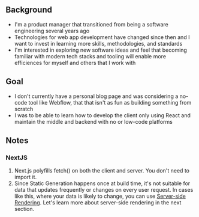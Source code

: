 ## Background
- I'm a product manager that transitioned from being a software engineering several years ago
- Technologies for web app development have changed since then and I want to invest in learning more skills, methodologies, and standards
- I'm interested in exploring new software ideas and feel that becoming familiar with modern tech stacks and tooling will enable more efficiences for myself and others that I work with

## Goal
- I don't currently have a personal blog page and was considering a no-code tool like Webflow, that that isn't as fun as building something from scratch
- I was to be able to learn how to develop the client only using React and maintain the middle and backend with no or low-code platforms

## Notes

### NextJS

1. Next.js polyfills fetch() on both the client and server. You don't need to import it.
2. Since Static Generation happens once at build time, it's not suitable for data that updates frequently or changes on every user request. In cases like this, where your data is likely to change, you can use [Server-side Rendering](https://nextjs.org/docs/basic-features/pages#server-side-rendering). Let's learn more about server-side rendering in the next section.